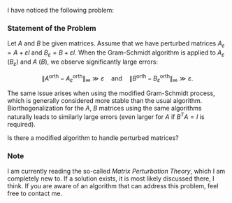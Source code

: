 I have noticed the following problem:

### Statement of the Problem

Let $A$ and $B$ be given matrices. Assume that we have perturbed matrices $A_{\varepsilon} = A + \varepsilon I$ and $B_{\varepsilon} = B + \varepsilon I$. When the Gram–Schmidt algorithm is applied to $A_{\varepsilon}$ ($B_{\varepsilon}$) and $A$ ($B$), we observe significantly large errors:

$$
\lVert A^{\text{orth}} - A^{\text{orth}}_{\varepsilon}\rVert_{\infty} \gg \varepsilon \quad \text{and} \quad \lVert B^{\text{orth}} - B^{\text{orth}}_{\varepsilon}\rVert_{\infty} \gg \varepsilon.
$$

The same issue arises when using the modified Gram-Schmidt process, which is generally considered more stable than the usual algorithm. Biorthogonalization for the $A$, $B$ matrices using the same algorithms naturally leads to similarly large errors (even larger for $A$ if $B^T A = I$ is required).

Is there a modified algorithm to handle perturbed matrices?

### Note

I am currently reading the so-called _Matrix Perturbation Theory_, which I am completely new to. If a solution exists, it is most likely discussed there, I think. If you are aware of an algorithm that can address this problem, feel free to contact me.
